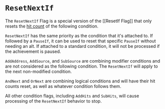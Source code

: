 # `ResetNextIf`

The `ResetNextIf` Flag is a special version of the [[ResetIf Flag]] that only resets the [hit count](Hit-Counts) of the following condition.

`ResetNextIf` has the same priority as the condition that it's attached to. If followed by a `PauseIf`, it can be used to reset that specific `PauseIf` without needing an alt. If attached to a standard condition, it will not be processed if the achievement is paused.

`AddAddress`, `AddSource`, and `SubSource` are combining modifier conditions and are not considered as the following condition. The `ResetNextIf` will apply to the next non-modified condition.

`AndNext` and `OrNext` are combining logical conditions and will have their hit counts reset, as well as whatever condition follows them.

All other condition flags, including `AddHits` and `SubHits`, will cause processing of the `ResetNextIf` behavior to stop.
